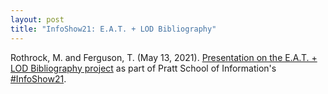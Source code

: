 ```yaml
---
layout: post
title: "InfoShow21: E.A.T. + LOD Bibliography"
---
```

Rothrock, M. and Ferguson, T. (May 13, 2021). [Presentation on the E.A.T. + LOD Bibliography project](https://studentwork.prattsi.org/infoshow/2021/e-a-t-lod-turning-the-e-a-t-bibliography-into-linked-data) as part of Pratt School of Information's [#InfoShow21](https://studentwork.prattsi.org/infoshow/).
